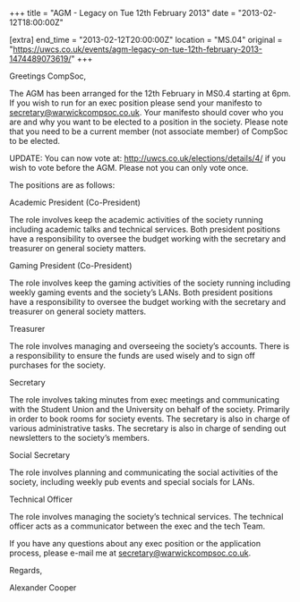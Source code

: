 +++
title = "AGM - Legacy on Tue 12th February 2013"
date = "2013-02-12T18:00:00Z"

[extra]
end_time = "2013-02-12T20:00:00Z"
location = "MS.04"
original = "https://uwcs.co.uk/events/agm-legacy-on-tue-12th-february-2013-1474489073619/"
+++

Greetings CompSoc,

The AGM has been arranged for the 12th February in MS0.4 starting at 6pm. If you wish to run for an exec position please send your manifesto to secretary@warwickcompsoc.co.uk. Your manifesto should cover who you are and why you want to be elected to a position in the society. Please note that you need to be a current member (not associate member) of CompSoc to be elected.

UPDATE: You can now vote at: <http://uwcs.co.uk/elections/details/4/> if you wish to vote before the AGM. Please not you can only vote once.

The positions are as follows:

Academic President (Co-President)

The role involves keep the academic activities of the society running including academic talks and technical services. Both president positions have a responsibility to oversee the budget working with the secretary and treasurer on general society matters.

Gaming President (Co-President)

The role involves keep the gaming activities of the society running including weekly gaming events and the society’s LANs. Both president positions have a responsibility to oversee the budget working with the secretary and treasurer on general society matters.

Treasurer

The role involves managing and overseeing the society’s accounts. There is a responsibility to ensure the funds are used wisely and to sign off purchases for the society.

Secretary

The role involves taking minutes from exec meetings and communicating with the Student Union and the University on behalf of the society. Primarily in order to book rooms for society events. The secretary is also in charge of various administrative tasks. The secretary is also in charge of sending out newsletters to the society’s members.

Social Secretary

The role involves planning and communicating the social activities of the society, including weekly pub events and special socials for LANs.

Technical Officer

The role involves managing the society’s technical services. The technical officer acts as a communicator between the exec and the tech Team.

If you have any questions about any exec position or the application process, please e-mail me at secretary@warwickcompsoc.co.uk.

Regards,

Alexander Cooper

